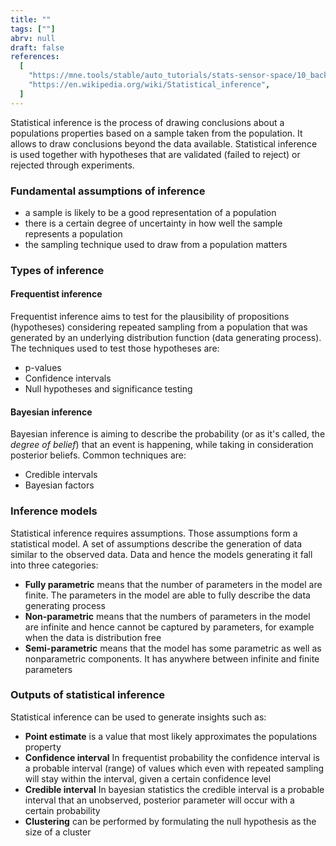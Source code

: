 ```yaml
---
title: ""
tags: [""]
abrv: null
draft: false
references:
  [
    "https://mne.tools/stable/auto_tutorials/stats-sensor-space/10_background_stats.html",
    "https://en.wikipedia.org/wiki/Statistical_inference",
  ]
---
```


Statistical inference is the process of drawing conclusions about a populations properties based on a sample taken from the population. It allows to draw conclusions beyond the data available. Statistical inference is used together with hypotheses that are validated (failed to reject) or rejected through experiments.

### Fundamental assumptions of inference

- a sample is likely to be a good representation of a population
- there is a certain degree of uncertainty in how well the sample represents a population
- the sampling technique used to draw from a population matters

### Types of inference

#### Frequentist inference

Frequentist inference aims to test for the plausibility of propositions (hypotheses) considering repeated sampling from a population that was generated by an underlying distribution function (data generating process). The techniques used to test those hypotheses are:

- p-values
- Confidence intervals
- Null hypotheses and significance testing

#### Bayesian inference

Bayesian inference is aiming to describe the probability (or as it's called, the _degree of belief_) that an event is happening, while taking in consideration posterior beliefs. Common techniques are:

- Credible intervals
- Bayesian factors

### Inference models

Statistical inference requires assumptions. Those assumptions form a statistical model. A set of assumptions describe the generation of data similar to the observed data. Data and hence the models generating it fall into three categories:

- **Fully parametric** means that the number of parameters in the model are finite. The parameters in the model are able to fully describe the data generating process
- **Non-parametric** means that the numbers of parameters in the model are infinite and hence cannot be captured by parameters, for example when the data is distribution free
- **Semi-parametric** means that the model has some parametric as well as nonparametric components. It has anywhere between infinite and finite parameters

### Outputs of statistical inference

Statistical inference can be used to generate insights such as:

- **Point estimate** is a value that most likely approximates the populations property
- **Confidence interval** In frequentist probability the confidence interval is a probable interval (range) of values which even with repeated sampling will stay within the interval, given a certain confidence level
- **Credible interval** In bayesian statistics the credible interval is a probable interval that an unobserved, posterior parameter will occur with a certain probability
- **Clustering** can be performed by formulating the null hypothesis as the size of a cluster
